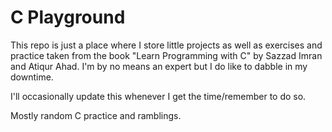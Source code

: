 # C Playground
This repo is just a place where I store little projects as well as exercises and practice taken from the book "Learn Programming with C" by Sazzad Imran and Atiqur Ahad. I'm by no means an expert but I do like to dabble in my downtime.

I'll occasionally update this whenever I get the time/remember to do so.

Mostly random C practice and ramblings.
